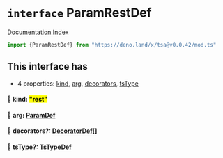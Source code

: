 # `interface` ParamRestDef

[Documentation Index](../README.md)

```ts
import {ParamRestDef} from "https://deno.land/x/tsa@v0.0.42/mod.ts"
```

## This interface has

- 4 properties:
[kind](#-kind-rest),
[arg](#-arg-paramdef),
[decorators](#-decorators-decoratordef),
[tsType](#-tstype-tstypedef)


#### 📄 kind: <mark>"rest"</mark>



#### 📄 arg: [ParamDef](../type.ParamDef/README.md)



#### 📄 decorators?: [DecoratorDef](../interface.DecoratorDef/README.md)\[]



#### 📄 tsType?: [TsTypeDef](../type.TsTypeDef/README.md)



